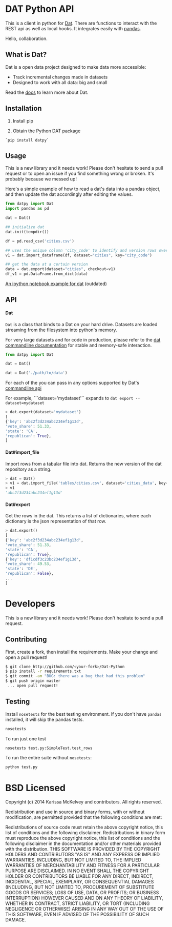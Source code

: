 # DAT Python API

This is a client in python for [Dat](https://dat-data.com). There are functions to interact with the REST api as well as local hooks. It integrates easily with [pandas](http://pandas.pydata.org).

Hello, collaboration.

## What is Dat?

Dat is a open data project designed to make data more accessible:

* Track incremental changes made in datasets
* Designed to work with all data: big and small

Read the [docs](https://github.com/maxogden/dat) to learn more about Dat.

## Installation

  1. Install pip

  2. Obtain the Python DAT package

    `pip install datpy`

## Usage

This is a new library and it needs work! Please don't hesitate to send a pull request or to open an issue if you find something wrong or broken. It's probably because we messed up!

Here's a simple example of how to read a dat's data into a pandas object, and then update the dat accordingly after editing the values.

```python
from datpy import Dat
import pandas as pd

dat = Dat()

## initialize dat
dat.init(tempdir())

df = pd.read_csv('cities.csv')

## uses the unique column 'city_code' to identify and version rows over time
v1 = dat.import_dataframe(df, dataset="cities", key="city_code")

## get the data at a certain version
data = dat.export(dataset="cities", checkout=v1)
df_v1 = pd.DataFrame.from_dict(data)
```

[An ipython notebook example for dat](http://nbviewer.ipython.org/github/pkafei/Dat-Python/blob/master/examples/Using%20Python%20with%20Dat.ipynb) (outdated)

## API

#### Dat

`Dat` is a class that binds to a Dat on your hard drive. Datasets are loaded streaming from the filesystem into python's memory.

For very large datasets and for code in production, please refer to the [dat commandline documentation](https://github.com/maxogden/dat/blob/master/docs/cli-usage.md) for stable and memory-safe interaction.

 ```python
 from datpy import Dat

 dat = Dat()

 dat = Dat('./path/to/data')
 ```

  For each of the  you can pass in any options supported by Dat's [commandline api](https://github.com/maxogden/dat/blob/master/docs/beta-cli-api.md)

  For example, ```dataset='mydataset'`` expands to `dat export --dataset=mydataset`
  ```python
> dat.export(dataset='mydataset')
[
 {'key': 'abc2f3d234abc234ef1g13d',
  'vote_share': 51.33,
  'state': 'CA',
  'republican': True},
]
  ```

#### Dat#import_file

  Import rows from a tabular file into dat.
  Returns the new version of the dat repository as a string.

  ```python
  > dat = Dat()
  > v1 = dat.import_file('tables/cities.csv', dataset='cities_data', key='cityId')
  > v1
  'abc2f3d234abc234ef1g13d'
  ```


#### Dat#export

  Get the rows in the dat. This returns a list of dictionaries, where each dictionary is the json representation of that row.

  ```python
> dat.export()
[
 {'key': 'abc2f3d234abc234ef1g13d',
  'vote_share': 51.33,
  'state': 'CA',
  'republican': True},
 {'key': 'df1cdf3c23bc234ef1g13d',
  'vote_share': 49.53,
  'state': 'DE',
  'republican': False},
  ...
]
  ```

# Developers

This is a new library and it needs work! Please don't hesitate to send a pull request.

## Contributing

First, create a fork, then install the requirements. Make your change and open a pull request!

```bash
$ git clone http://github.com/<your-fork>/Dat-Python
$ pip install -r requirements.txt
$ git commit -am "BUG: there was a bug that had this problem"
$ git push origin master
 ... open pull request!
```

## Testing

Install `nosetests` for the best testing environment. If you don't have `pandas` installed, it will skip the pandas tests.

```bash
nosetests
```

To run just one test

```bash
nosetests test.py:SimpleTest.test_rows
```

To run the entire suite without `nosetests`:

```bash
python test.py
```


# BSD Licensed

Copyright (c) 2014 Karissa McKelvey and contributors.
All rights reserved.

Redistribution and use in source and binary forms, with or without modification, are permitted provided that the following conditions are met:

Redistributions of source code must retain the above copyright notice, this list of conditions and the following disclaimer.
Redistributions in binary form must reproduce the above copyright notice, this list of conditions and the following disclaimer in the documentation and/or other materials provided with the distribution.
THIS SOFTWARE IS PROVIDED BY THE COPYRIGHT HOLDERS AND CONTRIBUTORS "AS IS" AND ANY EXPRESS OR IMPLIED WARRANTIES, INCLUDING, BUT NOT LIMITED TO, THE IMPLIED WARRANTIES OF MERCHANTABILITY AND FITNESS FOR A PARTICULAR PURPOSE ARE DISCLAIMED. IN NO EVENT SHALL THE COPYRIGHT HOLDER OR CONTRIBUTORS BE LIABLE FOR ANY DIRECT, INDIRECT, INCIDENTAL, SPECIAL, EXEMPLARY, OR CONSEQUENTIAL DAMAGES (INCLUDING, BUT NOT LIMITED TO, PROCUREMENT OF SUBSTITUTE GOODS OR SERVICES; LOSS OF USE, DATA, OR PROFITS; OR BUSINESS INTERRUPTION) HOWEVER CAUSED AND ON ANY THEORY OF LIABILITY, WHETHER IN CONTRACT, STRICT LIABILITY, OR TORT (INCLUDING NEGLIGENCE OR OTHERWISE) ARISING IN ANY WAY OUT OF THE USE OF THIS SOFTWARE, EVEN IF ADVISED OF THE POSSIBILITY OF SUCH DAMAGE.

